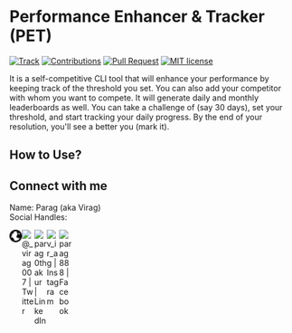 # Performance Enhancer & Tracker (PET)

[![Track](https://img.shields.io/badge/Track-Progress-%23ff4da6)](https://github.com/Virag007/Performance-Enhancer/releases)
[![Contributions](https://img.shields.io/badge/Contributions-Welcome-4DFF4D)](https://github.com/Virag007/Performance-Enhancer/issues)
[![Pull Request](https://img.shields.io/badge/PRs-Welcome-ff471a)](hhttps://github.com/Virag007/Performance-Enhancer/pulls)
[![MIT license](https://img.shields.io/badge/Licence-MIT-ff3399)](https://lbesson.mit-license.org/)

It is a self-competitive CLI tool that will enhance your performance by keeping track of the threshold you set. You can also add your competitor with whom you want to compete. It will generate daily and monthly leaderboards as well. You can take a challenge of (say 30 days), set your threshold, and start tracking your daily progress. By the end of your resolution, you'll see a better you (mark it).

## How to Use?

## Connect with me
Name: Parag (aka Virag)
<br />
Social Handles:
<br />

[<img align="left" alt="watercaterpillar.blogspot.com" width="22px" src="https://raw.githubusercontent.com/iconic/open-iconic/master/svg/globe.svg" />](https://watercaterpillar.blogspot.com/)
[<img align="left" alt="@_virag007 | Twitter" width="22px" src="https://cdn.jsdelivr.net/npm/simple-icons@v3/icons/twitter.svg" />](https://twitter.com/_virag007)
[<img align="left" alt="parag0thakur | LinkedIn" width="22px" src="https://cdn.jsdelivr.net/npm/simple-icons@v3/icons/linkedin.svg" />](https://www.linkedin.com/in/parag0thakur/)
[<img align="left" alt="v_ir_ag | Instagram" width="22px" src="https://cdn.jsdelivr.net/npm/simple-icons@v3/icons/instagram.svg" />](https://www.instagram.com/v_ir_ag/)
[<img align="left" alt="parag888 | Facebook" width="22px" src="https://cdn.jsdelivr.net/npm/simple-icons@v3/icons/facebook.svg" />](https://www.facebook.com/parag888)
